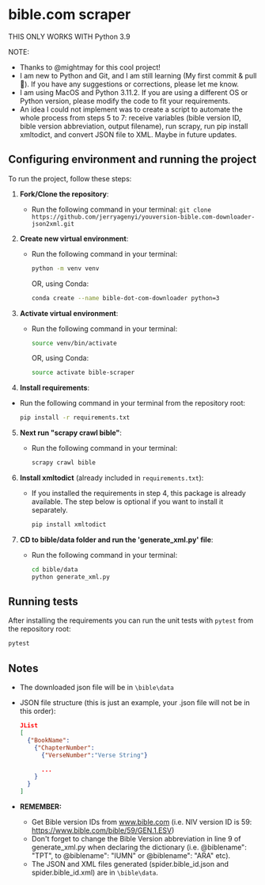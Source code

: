 # bible.com scraper

THIS ONLY WORKS WITH Python 3.9

NOTE:

- Thanks to @mightmay for this cool project!
- I am new to Python and Git, and I am still learning (My first commit & pull 🤗). If you have any suggestions or corrections, please let me know.
- I am using MacOS and Python 3.11.2. If you are using a different OS or Python version, please modify the code to fit your requirements.
- An idea I could not implement was to create a script to automate the whole process from steps 5 to 7: receive variables (bible version ID, bible version abbreviation, output filename), run scrapy, run pip install xmltodict, and convert JSON file to XML. Maybe in future updates.

## Configuring environment and running the project

To run the project, follow these steps:

1. **Fork/Clone the repository**:

   - Run the following command in your terminal: `git clone https://github.com/jerryagenyi/youversion-bible.com-downloader-json2xml.git`

2. **Create new virtual environment**:

   - Run the following command in your terminal:
     ```bash
     python -m venv venv
     ```
     OR, using Conda:
     ```bash
     conda create --name bible-dot-com-downloader python=3
     ```

3. **Activate virtual environment**:

   - Run the following command in your terminal:
     ```bash
     source venv/bin/activate
     ```
     OR, using Conda:
     ```bash
     source activate bible-scraper
     ```

4. **Install requirements**:

  - Run the following command in your terminal from the repository root:
    ```bash
    pip install -r requirements.txt
    ```

5. **Next run "scrapy crawl bible"**:

   - Run the following command in your terminal:
     ```bash
     scrapy crawl bible
     ```

6. **Install xmltodict** (already included in `requirements.txt`):

   - If you installed the requirements in step 4, this package is already
     available. The step below is optional if you want to install it
     separately.
     ```bash
     pip install xmltodict
     ```

7. **CD to bible/data folder and run the 'generate_xml.py' file**:
    - Run the following command in your terminal:
      ```bash
      cd bible/data
      python generate_xml.py
      ```

## Running tests

After installing the requirements you can run the unit tests with `pytest` from
the repository root:

```bash
pytest
```

## Notes

- The downloaded json file will be in `\bible\data`
- JSON file structure (this is just an example, your .json file will not be in this order):

  ```json
  JList
  [
    {"BookName":
      {"ChapterNumber":
        {"VerseNumber":"Verse String"}

        ...
      }
    }
  ]
  ```

- **REMEMBER:**
  - Get Bible version IDs from www.bible.com (i.e. NIV version ID is 59: https://www.bible.com/bible/59/GEN.1.ESV)
  - Don't forget to change the Bible Version abbreviation in line 9 of generate_xml.py when declaring the dictionary (i.e. @biblename": "TPT", to @biblename": "IUMN" or @biblename": "ARA" etc).
  - The JSON and XML files generated (spider.bible_id.json and spider.bible_id.xml) are in `\bible\data`.
